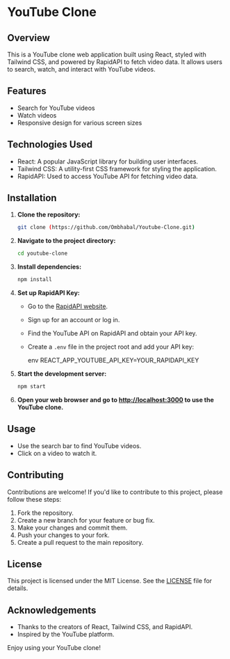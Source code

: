# YouTube Clone

## Overview

This is a YouTube clone web application built using React, styled with Tailwind CSS, and powered by RapidAPI to fetch video data. It allows users to search, watch, and interact with YouTube videos.

## Features

- Search for YouTube videos
- Watch videos
- Responsive design for various screen sizes

## Technologies Used

- React: A popular JavaScript library for building user interfaces.
- Tailwind CSS: A utility-first CSS framework for styling the application.
- RapidAPI: Used to access YouTube API for fetching video data.

## Installation

1. **Clone the repository:**

   ```bash
   git clone (https://github.com/Ombhabal/Youtube-Clone.git)
   ```

2. **Navigate to the project directory:**

   ```bash
   cd youtube-clone
   ```

3. **Install dependencies:**

   ```bash
   npm install
   ```

4. **Set up RapidAPI Key:**

   - Go to the [RapidAPI website](https://rapidapi.com/Glavier/api/youtube138/).
   - Sign up for an account or log in.
   - Find the YouTube API on RapidAPI and obtain your API key.
   - Create a `.env` file in the project root and add your API key:

     env
     REACT_APP_YOUTUBE_API_KEY=YOUR_RAPIDAPI_KEY
     

5. **Start the development server:**

   ```bash
   npm start
   ```

6. **Open your web browser and go to [http://localhost:3000](http://localhost:3000) to use the YouTube clone.**

## Usage

- Use the search bar to find YouTube videos.
- Click on a video to watch it.

## Contributing

Contributions are welcome! If you'd like to contribute to this project, please follow these steps:

1. Fork the repository.
2. Create a new branch for your feature or bug fix.
3. Make your changes and commit them.
4. Push your changes to your fork.
5. Create a pull request to the main repository.

## License

This project is licensed under the MIT License. See the [LICENSE](LICENSE.md) file for details.

## Acknowledgements

- Thanks to the creators of React, Tailwind CSS, and RapidAPI.
- Inspired by the YouTube platform.

Enjoy using your YouTube clone!
